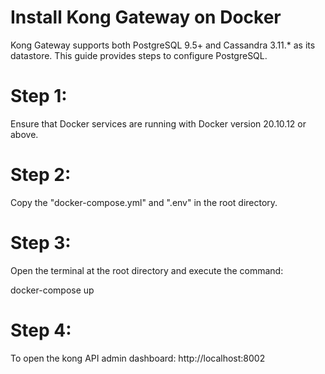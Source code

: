 # Install Kong Gateway on Docker

Kong Gateway supports both PostgreSQL 9.5+ and Cassandra 3.11.* as its datastore. This guide provides steps to configure PostgreSQL.

# Step 1:

Ensure that Docker services are running with Docker version 20.10.12 or above.

# Step 2:

Copy the "docker-compose.yml" and ".env" in the root directory.

# Step 3:

Open the terminal at the root directory and execute the command:  

  docker-compose up

# Step 4:

To open the kong API admin dashboard: http://localhost:8002